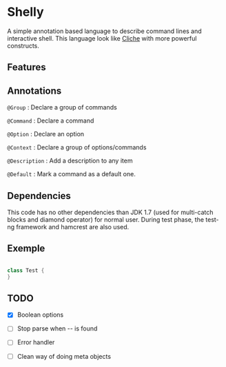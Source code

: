 # Shelly

A simple annotation based language to describe command lines and interactive shell.
This language look like [Cliche][] with more powerful constructs.

## Features



## Annotations

`@Group`
 : Declare a group of commands
 
`@Command`
 : Declare a command

`@Option`
 : Declare an option

`@Context`
 : Declare a group of options/commands

`@Description`
 : Add a description to any item

`@Default`
 : Mark a command as a default one.

## Dependencies

This code has no other dependencies than JDK 1.7 (used for multi-catch blocks and diamond operator) for normal user.
During test phase, the test-ng framework and hamcrest are also used.

## Exemple

```java

class Test {
}
```

## TODO

- [x] Boolean options
- [ ] Stop parse when -- is found
- [ ] Error handler
- [ ] Clean way of doing meta objects


[Cliche]: https://code.google.com/p/cliche/
